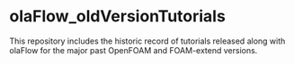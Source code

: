 # olaFlow_oldVersionTutorials
This repository includes the historic record of tutorials released along with olaFlow for the major past OpenFOAM and FOAM-extend versions.

